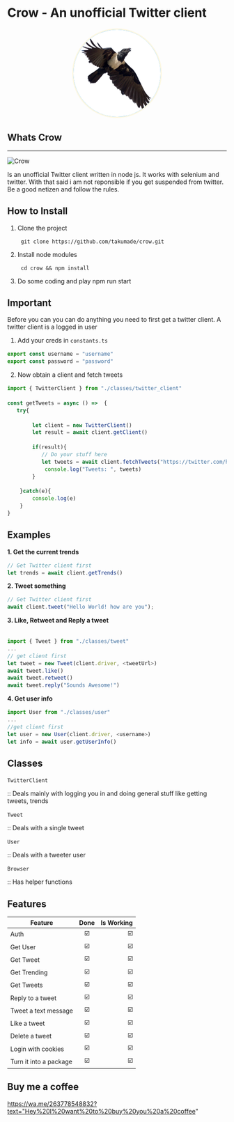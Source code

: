 # Crow - An unofficial Twitter client

<p style="text-align:center;">
<img style="background: #1DA1F2; border: 3px solid #fcf7e2; border-radius: 50%" src="./images/crow.png" width="200" height="200" alt="Crow Logo">
</p>


## Whats Crow
<hr>

![Crow](./images/usecase.jpg)

Is an unofficial Twitter client written in node js. It works with selenium and twitter. With that said i am not reponsible if you get suspended from twitter. Be a good netizen and follow the rules.

## How to Install
1. Clone the project

        git clone https://github.com/takumade/crow.git

2. Install node modules

        cd crow && npm install

3. Do some coding and play
        npm run start

## Important

Before you can you can do anything you need to first get a twitter client. A twitter client is a logged in user

1. Add your creds in `constants.ts`
```js
export const username = "username"
export const password = "password"
```

2. Now obtain a client and fetch tweets

```js
import { TwitterClient } from "./classes/twitter_client"

const getTweets = async () =>  {
   try{

        let client = new TwitterClient()
        let result = await client.getClient()
        
        if(result){
           // Do your stuff here
           let tweets = await client.fetchTweets("https://twitter.com/home", 10)
            console.log("Tweets: ", tweets)
        }

    }catch(e){
        console.log(e)
    }
}
```

## Examples

**1. Get the current trends**

```js
// Get Twitter client first
let trends = await client.getTrends()        
```

**2. Tweet something**
```js
// Get Twitter client first
await client.tweet("Hello World! how are you");
```

**3. Like, Retweet and Reply a tweet**
```js

import { Tweet } from "./classes/tweet"
...
// get client first 
let tweet = new Tweet(client.driver, <tweetUrl>)
await tweet.like()
await tweet.retweet()
await tweet.reply("Sounds Awesome!")
```

**4. Get user info**

```js
import User from "./classes/user"
...
//get client first
let user = new User(client.driver, <username>)
let info = await user.getUserInfo()
```

## Classes

`TwitterClient`

:: Deals mainly with logging you in and doing general stuff like getting tweets, trends

`Tweet`

:: Deals with a single tweet

`User`

:: Deals with a tweeter user


`Browser`

:: Has helper functions 






## Features

| Feature   |     Done      |  Is Working |
|----------|:-------------:|------:|
| Auth |  :ballot_box_with_check:| :ballot_box_with_check: |
| Get User |    :ballot_box_with_check:   |   :ballot_box_with_check: |
| Get Tweet |    :ballot_box_with_check:  |   :ballot_box_with_check:|
| Get Trending |   :ballot_box_with_check:  |   :ballot_box_with_check: |
| Get Tweets |    :ballot_box_with_check:   |   :ballot_box_with_check: |
| Reply to a tweet |    :ballot_box_with_check:   |   :ballot_box_with_check: |
| Tweet a text message |    :ballot_box_with_check:   |   :ballot_box_with_check: |
| Like a tweet |    :ballot_box_with_check:  |   :ballot_box_with_check: |
| Delete a tweet |    :ballot_box_with_check:   |   :ballot_box_with_check: |
| Login with cookies |    :ballot_box_with_check:  |   :ballot_box_with_check: |
| Turn it into a package |    :ballot_box_with_check:   |   :ballot_box_with_check: |
    
## Buy me a coffee

https://wa.me/263778548832?text="Hey%20I%20want%20to%20buy%20you%20a%20coffee"